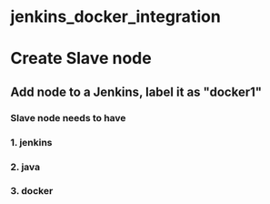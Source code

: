 # jenkins_docker_integration

# Create Slave node
## Add node to a Jenkins, label it as "docker1"
### Slave node needs to have
### 1. jenkins
### 2. java
### 3. docker
